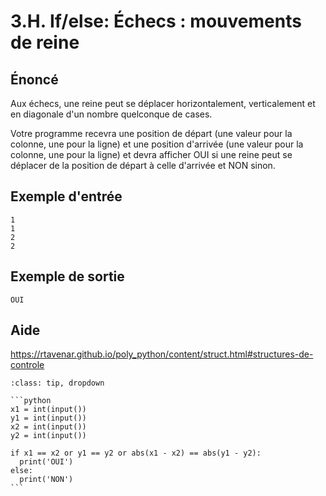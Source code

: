 # 3.H. If/else: Échecs : mouvements de reine

## **Énoncé**

Aux échecs, une reine peut se déplacer horizontalement, verticalement et en diagonale d'un nombre quelconque de cases.

Votre programme recevra une position de départ (une valeur pour la colonne, une pour la ligne) et une position d'arrivée (une valeur pour la colonne, une pour la ligne) et devra afficher OUI si une reine peut se déplacer de la position de départ à celle d'arrivée et NON sinon.






## Exemple d'entrée

```
1
1
2
2
```

## Exemple de sortie

```
OUI
```

## Aide

https://rtavenar.github.io/poly_python/content/struct.html#structures-de-controle

<div id="pad"></div>
            <script>Pythonpad('pad', {'id': '3.H.', 'title': 'Testez votre solution ici', 'src': '# Lire un entier :\n# a = int(input())\n# Afficher une valeur :\n# print(a)'})</script>


````{admonition} Cliquez ici pour voir la solution
:class: tip, dropdown

```python
x1 = int(input())
y1 = int(input())
x2 = int(input())
y2 = int(input())

if x1 == x2 or y1 == y2 or abs(x1 - x2) == abs(y1 - y2):
  print('OUI')
else:
  print('NON')
```
````
